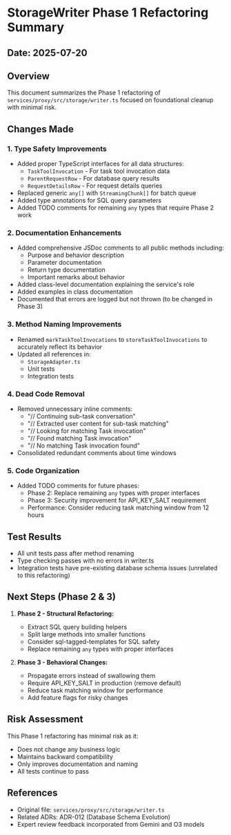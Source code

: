 # StorageWriter Phase 1 Refactoring Summary

## Date: 2025-07-20

## Overview

This document summarizes the Phase 1 refactoring of `services/proxy/src/storage/writer.ts` focused on foundational cleanup with minimal risk.

## Changes Made

### 1. Type Safety Improvements

- Added proper TypeScript interfaces for all data structures:
  - `TaskToolInvocation` - For task tool invocation data
  - `ParentRequestRow` - For database query results
  - `RequestDetailsRow` - For request details queries
- Replaced generic `any[]` with `StreamingChunk[]` for batch queue
- Added type annotations for SQL query parameters
- Added TODO comments for remaining `any` types that require Phase 2 work

### 2. Documentation Enhancements

- Added comprehensive JSDoc comments to all public methods including:
  - Purpose and behavior description
  - Parameter documentation
  - Return type documentation
  - Important remarks about behavior
- Added class-level documentation explaining the service's role
- Added examples in class documentation
- Documented that errors are logged but not thrown (to be changed in Phase 3)

### 3. Method Naming Improvements

- Renamed `markTaskToolInvocations` to `storeTaskToolInvocations` to accurately reflect its behavior
- Updated all references in:
  - `StorageAdapter.ts`
  - Unit tests
  - Integration tests

### 4. Dead Code Removal

- Removed unnecessary inline comments:
  - "// Continuing sub-task conversation"
  - "// Extracted user content for sub-task matching"
  - "// Looking for matching Task invocation"
  - "// Found matching Task invocation"
  - "// No matching Task invocation found"
- Consolidated redundant comments about time windows

### 5. Code Organization

- Added TODO comments for future phases:
  - Phase 2: Replace remaining `any` types with proper interfaces
  - Phase 3: Security improvement for API_KEY_SALT requirement
  - Performance: Consider reducing task matching window from 12 hours

## Test Results

- All unit tests pass after method renaming
- Type checking passes with no errors in writer.ts
- Integration tests have pre-existing database schema issues (unrelated to this refactoring)

## Next Steps (Phase 2 & 3)

1. **Phase 2 - Structural Refactoring:**
   - Extract SQL query building helpers
   - Split large methods into smaller functions
   - Consider sql-tagged-templates for SQL safety
   - Replace remaining `any` types with proper interfaces

2. **Phase 3 - Behavioral Changes:**
   - Propagate errors instead of swallowing them
   - Require API_KEY_SALT in production (remove default)
   - Reduce task matching window for performance
   - Add feature flags for risky changes

## Risk Assessment

This Phase 1 refactoring has minimal risk as it:

- Does not change any business logic
- Maintains backward compatibility
- Only improves documentation and naming
- All tests continue to pass

## References

- Original file: `services/proxy/src/storage/writer.ts`
- Related ADRs: ADR-012 (Database Schema Evolution)
- Expert review feedback incorporated from Gemini and O3 models
